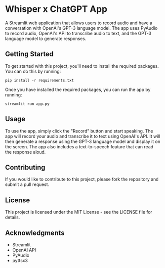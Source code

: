 # Whisper x ChatGPT App

A Streamlit web application that allows users to record audio and have a conversation with OpenAI's GPT-3 language model. The app uses PyAudio to record audio, OpenAI's API to transcribe audio to text, and the GPT-3 language model to generate responses.

## Getting Started

To get started with this project, you'll need to install the required packages. You can do this by running:

```
pip install -r requirements.txt
```

Once you have installed the required packages, you can run the app by running:

```
streamlit run app.py
```

## Usage

To use the app, simply click the "Record" button and start speaking. The app will record your audio and transcribe it to text using OpenAI's API. It will then generate a response using the GPT-3 language model and display it on the screen. The app also includes a text-to-speech feature that can read the response aloud.

## Contributing

If you would like to contribute to this project, please fork the repository and submit a pull request.

## License

This project is licensed under the MIT License - see the LICENSE file for details.

## Acknowledgments

- Streamlit
- OpenAI API
- PyAudio
- pyttsx3
  